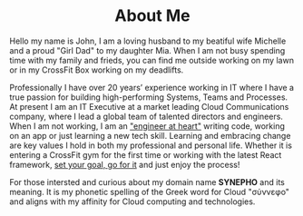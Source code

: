 # <center> About Me <center>

Hello my name is John, I am a loving husband to my beatiful wife Michelle and a proud "Girl Dad" to my daughter Mia. When I am not busy spending time with my family and frieds, you can find me outside working on my lawn or in my CrossFit Box working on my deadlifts.

Professionally I have over 20 years’ experience working in IT where I have a true passion for building high-performing Systems, Teams and Processes. At present I am an IT Executive at a market leading Cloud Communications company, where I lead a global team of talented directors and engineers. When I am not working, I am an <u>"engineer at heart"</u> writing code, working on an app or just learning a new tech skill. Learning and embracing change are key values I hold in both my professional and personal life. Whether it is entering a CrossFit gym for the first time or working with the latest React framework, <u>set your goal, go for it</u> and just enjoy the process!

For those intersted and curious about my domain name **SYNEPHO** and its meaning. It is my phonetic spelling of the Greek word for Cloud "σύννεφο" and aligns with my affinity for Cloud computing and technologies.
